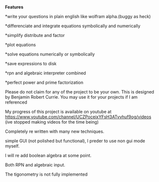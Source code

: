 **Features**

*write your questions in plain english like wolfram alpha.(buggy as heck)

*differenciate and integrate equations symbolically and numerically

*simplify distribute and factor

*plot equations

*solve equations numerically or symbolically

*save expressions to disk

*rpn and algebraic interpreter combined

*perfect power and prime factorization


Please do not claim for any of the project to be your own. This is designed by Benjamin Robert Currie.
You may use it for your projects if I am referenced

My progress of this project is available on youtube at https://www.youtube.com/channel/UCZPoceixYFsH3ATvvhuf9og/videos
(ive stopped making videos for the time being)

Completely re written with many new techniques.

simple GUI (not polished but functional), I preder to use non gui mode myself.

I will re add boolean algebra at some point.

Both RPN and algebraic input.

The tigonometry is not fully implemented
